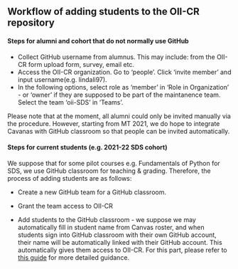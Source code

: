 ## Workflow of adding students to the OII-CR repository

#### Steps for alumni and cohort that do not normally use GitHub

- Collect GitHub username from alumnus. This may include: from the OII-CR form upload form, survey, email etc. 
- Access the OII-CR organization. Go to ‘people’. Click ‘invite member’ and input username(e.g. lindali97). 
- In the following options, select role as ‘member’ in ‘Role in Organization’ - or ‘owner’ if they are supposed to be part of the maintanence team. Select the team ‘oii-SDS’ in ‘Teams’.

Please note that at the moment, all alumni could only be invited manually via the procedure. However, starting from MT 2021, we do hope to integrate Cavanas with GitHub classroom so that people can be invited automatically. 

#### Steps for current students (e.g. 2021-22 SDS cohort)

We suppose that for some pilot courses e.g. Fundamentals of Python for SDS, we use GitHub classroom for teaching & grading. Therefore, the process of adding students are as follows:

- Create a new GitHub team for a GitHub classroom.

- Grant the team access to OII-CR

- Add students to the GitHub classroom -  we suppose we may automatically fill in student name from Canvas roster, and when students sign into GitHub classroom with their own GitHub account, their name will be automatically linked with their GitHub account. This automatically gives them access to OII-CR. For this part, please refer to [this guide](https://docs.github.com/en/education/manage-coursework-with-github-classroom/teach-with-github-classroom/connect-a-learning-management-system-to-github-classroom) for more detailed guidance.
 
  
